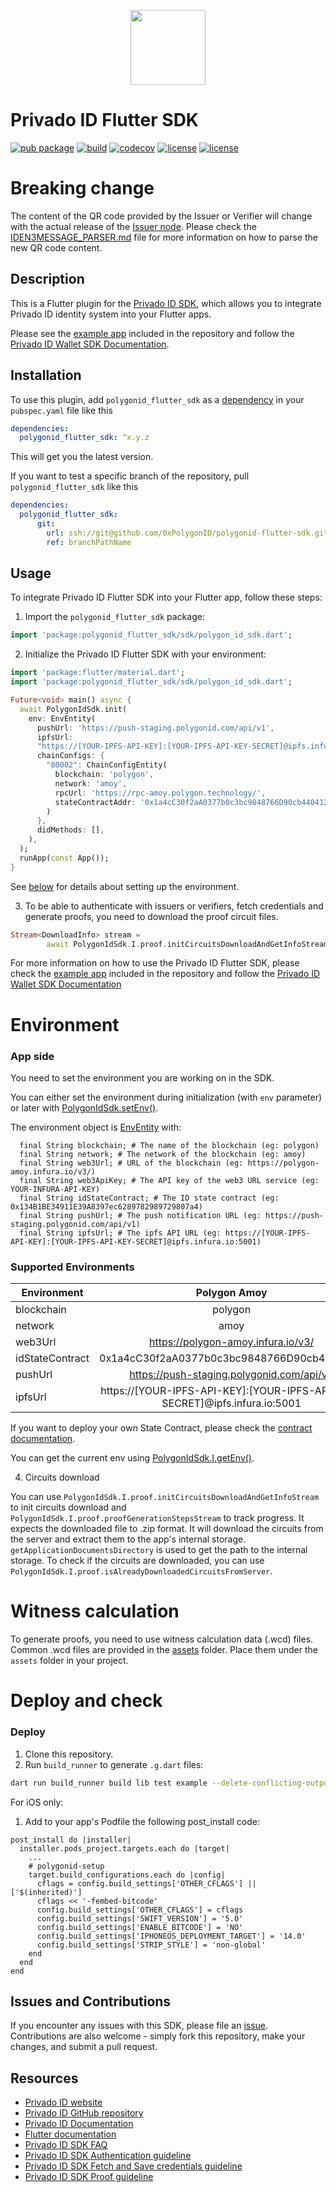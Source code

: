 <p align="center">
  <img src="example/assets/images/privado_id_logo.svg.svg" width="120" height="120">
</p>
 
# Privado ID Flutter SDK

[![pub package](https://img.shields.io/badge/pub-2.3.1-blueviolet)](https://pub.dev/packages/polygonid_flutter_sdk)
[![build](https://github.com/iden3/polygonid-flutter-sdk/workflows/polygonid_flutter_sdk/badge.svg)](https://github.com/iden3/polygonid-flutter-sdk/actions?query=workflow%3Apolygonid_flutter_sdk)
[![codecov](https://codecov.io/gh/iden3/polygonid-flutter-sdk/branch/develop/graph/badge.svg?token=0SI0XWGXKL)](https://codecov.io/gh/iden3/polygonid-flutter-sdk)
[![license](https://img.shields.io/badge/license-Apache--2.0-blue.svg)](https://github.com/iden3/polygonid-flutter-sdk/blob/master/LICENSE-APACHE)
[![license](https://img.shields.io/badge/license-MIT-blue.svg)](https://github.com/iden3/polygonid-flutter-sdk/blob/master/LICENSE-MIT)

# Breaking change
The content of the QR code provided by the Issuer or Verifier will change with the actual release of the [Issuer node](https://github.com/0xPolygonID/issuer-node/releases/tag/v2.3.1). 
Please check the [IDEN3MESSAGE_PARSER.md](IDEN3MESSAGE_PARSER.md) file for more information on how to parse the new QR code content.

## Description

This is a Flutter plugin for the [Privado ID SDK](https://docs.privado.id/docs/category/wallet-sdk), which allows you to integrate Privado ID identity system into your Flutter apps.

Please see the [example app](https://github.com/iden3/polygonid-flutter-sdk/tree/develop/example) included in the repository and follow the [Privado ID Wallet SDK Documentation](https://docs.privado.id/docs/category/flutter-sdk).

## Installation

To use this plugin, add `polygonid_flutter_sdk` as a [dependency](https://flutter.io/using-packages/) in your `pubspec.yaml` file like this

```yaml
dependencies:
  polygonid_flutter_sdk: ^x.y.z
```
This will get you the latest version.

If you want to test a specific branch of the repository, pull `polygonid_flutter_sdk` like this

```yaml
dependencies:
  polygonid_flutter_sdk:
      git:
        url: ssh://git@github.com/0xPolygonID/polygonid-flutter-sdk.git
        ref: branchPathName
```

## Usage

To integrate Privado ID Flutter SDK into your Flutter app, follow these steps:

1. Import the `polygonid_flutter_sdk` package:

```dart
import 'package:polygonid_flutter_sdk/sdk/polygon_id_sdk.dart';
```
2. Initialize the Privado ID Flutter SDK with your environment:

```dart
import 'package:flutter/material.dart';
import 'package:polygonid_flutter_sdk/sdk/polygon_id_sdk.dart';

Future<void> main() async {
  await PolygonIdSdk.init(
    env: EnvEntity(
      pushUrl: 'https://push-staging.polygonid.com/api/v1',
      ipfsUrl:
      "https://[YOUR-IPFS-API-KEY]:[YOUR-IPFS-API-KEY-SECRET]@ipfs.infura.io:5001",
      chainConfigs: {
        "80002": ChainConfigEntity(
          blockchain: 'polygon',
          network: 'amoy',
          rpcUrl: 'https://rpc-amoy.polygon.technology/',
          stateContractAddr: '0x1a4cC30f2aA0377b0c3bc9848766D90cb4404124',
        )
      },
      didMethods: [],
    ),
  );
  runApp(const App());
}
```

See [below](#environment) for details about setting up the environment.

3. To be able to authenticate with issuers or verifiers, fetch credentials and generate proofs, you need to download the proof circuit files.

```dart
Stream<DownloadInfo> stream =
        await PolygonIdSdk.I.proof.initCircuitsDownloadAndGetInfoStream;
```
For more information on how to use the Privado ID Flutter SDK, please check the [example app](https://github.com/iden3/polygonid-flutter-sdk/tree/develop/example) included in the repository and follow the [Privado ID Wallet SDK Documentation](https://docs.privado.id/docs/category/flutter-sdk)

<a href="env"></a>
# Environment
### App side
You need to set the environment you are working on in the SDK.

You can either set the environment during initialization (with `env` parameter) or later with [PolygonIdSdk.setEnv()](lib/sdk/polygon_id_sdk.dart#L70).

The environment object is [EnvEntity](lib/common/domain/entities/env_entity.dart) with:
```
  final String blockchain; # The name of the blockchain (eg: polygon)
  final String network; # The network of the blockchain (eg: amoy)
  final String web3Url; # URL of the blockchain (eg: https://polygon-amoy.infura.io/v3/)
  final String web3ApiKey; # The API key of the web3 URL service (eg: YOUR-INFURA-API-KEY)
  final String idStateContract; # The ID state contract (eg: 0x134B1BE34911E39A8397ec6289782989729807a4)
  final String pushUrl; # The push notification URL (eg: https://push-staging.polygonid.com/api/v1)
  final String ipfsUrl; # The ipfs API URL (eg: https://[YOUR-IPFS-API-KEY]:[YOUR-IPFS-API-KEY-SECRET]@ipfs.infura.io:5001)
```

### Supported Environments

| Environment    |                                Polygon Amoy                                |  Polygon Main |
|----------------|:--------------------------------------------------------------------------:|:-------------:|
| blockchain     |                                  polygon                                   |  polygon  |
| network        |                                    amoy                                    |  main  |
| web3Url        |                     https://polygon-amoy.infura.io/v3/                     |  https://polygon-mainnet.infura.io/v3/  |
| idStateContract |                 0x1a4cC30f2aA0377b0c3bc9848766D90cb4404124                 |  0x624ce98D2d27b20b8f8d521723Df8fC4db71D79D  |
| pushUrl        |                 https://push-staging.polygonid.com/api/v1                  |  https://push-staging.polygonid.com/api/v1  |
| ipfsUrl        | https://[YOUR-IPFS-API-KEY]:[YOUR-IPFS-API-KEY-SECRET]@ipfs.infura.io:5001 |  https://[YOUR-IPFS-API-KEY]:[YOUR-IPFS-API-KEY-SECRET]@ipfs.infura.io:5001  |

If you want to deploy your own State Contract, please check the [contract documentation](https://docs.iden3.io/contracts/state/).

You can get the current env using [PolygonIdSdk.I.getEnv()](lib/sdk/polygon_id_sdk.dart#L76).

4. Circuits download

You can use `PolygonIdSdk.I.proof.initCircuitsDownloadAndGetInfoStream` to init circuits download and `PolygonIdSdk.I.proof.proofGenerationStepsStream` to track progress.
It expects the downloaded file to .zip format. It will download the circuits from the server and extract them to the app's internal storage.
`getApplicationDocumentsDirectory` is used to get the path to the internal storage.
To check if the circuits are downloaded, you can use `PolygonIdSdk.I.proof.isAlreadyDownloadedCircuitsFromServer`.

# Witness calculation

To generate proofs, you need to use witness calculation data (.wcd) files. Common .wcd files are provided in the [assets](assets) folder.
Place them under the `assets` folder in your project.

# Deploy and check
### Deploy
1. Clone this repository.
2. Run `build_runner` to generate `.g.dart` files:
```bash
dart run build_runner build lib test example --delete-conflicting-outputs
```

For iOS only:

1. Add to your app's Podfile the following post_install code:

```
post_install do |installer|  
  installer.pods_project.targets.each do |target|
    ...
    # polygonid-setup
    target.build_configurations.each do |config|
      cflags = config.build_settings['OTHER_CFLAGS'] || ['$(inherited)']
      cflags << '-fembed-bitcode'
      config.build_settings['OTHER_CFLAGS'] = cflags
      config.build_settings['SWIFT_VERSION'] = '5.0'
      config.build_settings['ENABLE_BITCODE'] = 'NO'
      config.build_settings['IPHONEOS_DEPLOYMENT_TARGET'] = '14.0'
      config.build_settings['STRIP_STYLE'] = 'non-global'
    end
  end
end
```

## Issues and Contributions

If you encounter any issues with this SDK, please file an [issue][tracker]. Contributions are also welcome - simply fork this repository, make your changes, and submit a pull request.

[tracker]: https://github.com/iden3/polygonid-flutter-sdk/issues

## Resources

- [Privado ID website](https://www.privado.id/)
- [Privado ID GitHub repository](https://github.com/0xPolygonId/)
- [Privado ID Documentation](https://docs.privado.id/)
- [Flutter documentation](https://flutter.dev/docs)
- [Privado ID SDK FAQ](https://github.com/0xPolygonID/polygonid-flutter-sdk/blob/develop/FAQ.md)
- [Privado ID SDK Authentication guideline](https://github.com/0xPolygonID/polygonid-flutter-sdk/blob/develop/AUTH.md)
- [Privado ID SDK Fetch and Save credentials guideline](https://github.com/0xPolygonID/polygonid-flutter-sdk/blob/develop/FETCH_CRED.md)
- [Privado ID SDK Proof guideline](https://github.com/0xPolygonID/polygonid-flutter-sdk/blob/develop/PROOF.md)
